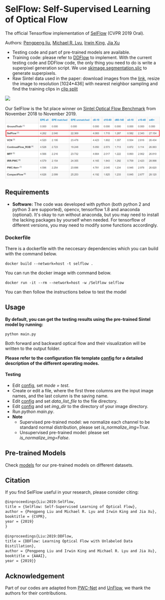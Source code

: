 # SelFlow: Self-Supervised Learning of Optical Flow
The official Tensorflow implementation of [SelFlow](https://arxiv.org/abs/1904.09117) (CVPR 2019 Oral). 

Authors: [Pengpeng liu](https://ppliuboy.github.io/), [Michael R. Lyu](http://www.cse.cuhk.edu.hk/lyu/), [Irwin King](https://www.cse.cuhk.edu.hk/irwin.king/), [Jia Xu](http://pages.cs.wisc.edu/~jiaxu/index.html)

- Testing code and part of pre-trained models are available.
- Training code: please refer to [DDFlow](https://github.com/ppliuboy/DDFlow) to implement. With the current testing code and DDFlow code, the only thing you need to do is write a superpixel generation script. We use [skimage.segmentation.slic](https://scikit-image.org/docs/dev/api/skimage.segmentation.html#skimage.segmentation.slic) to generate superpixels. 
- Raw Sintel data used in the paper: download images from the [link](https://media.xiph.org/sintel/sintel-2k-png/), resize the image to resolution [1024*436] with nearest neighbor sampling and find the training clips in [clip split](./img_list/sintel_raw_clip_split.txt) 

![](./images/dance.gif)

Our SelFlow is the 1st place winner on [Sintel Optical Flow Benchmark](http://sintel.is.tue.mpg.de/results) from November 2018 to November 2019.
![](./images/sintel_benchmark.png)

## Requirements
- **Software:** The code was developed with python (both python 2 and python 3 are supported), opencv, tensorflow 1.8 and anaconda (optional). It's okay to run without anaconda, but you may need to install the lacking packages by yourself when needed. For tensorflow of different versions, you may need to modify some functions accordingly.
### Dockerfile
There is a dockerfile with the neccesary dependencies which you can build with the command below.

```docker build --network=host -t selflow .```

You can run the docker image with command below.

```docker run -it --rm --network=host -w /SelFlow selflow```

You can then follow the instructions below to test the model

## Usage
**By default, you can get the testing results using the pre-trained Sintel model by running:**

    python main.py

Both forward and backward optical flow and their visualization will be written to the output folder. 

**Please refer to the configuration file template [config](config/config.ini) for a detailed description of the different operating modes.**


#### Testing
- Edit [config](config/config.ini), set *mode = test*.
- Create or edit a file, where the first three columns are the input image names, and the last column is the saving name. 
- Edit [config](config/config.ini) and set *data_list_file* to the file directory.
- Edit [config](config/config.ini) and set *img_dir* to the directory of your image directory.
- Run *python main.py*.
- **Note** 
    -  Supervised pre-trained model: we normalize each channel to be standard normal distribution, please set *is_normalize_img=True*.
    -  Unsupervised pre-trained model: please set *is_normalize_img=False*.

## Pre-trained Models
Check [models](./models) for our pre-trained models on different datasets.

## Citation
If you find SelFlow useful in your research, please consider citing:

    @inproceedings{Liu:2019:SelFlow, 
    title = {SelFlow: Self-Supervised Learning of Optical Flow}, 
    author = {Pengpeng Liu and Michael R. Lyu and Irwin King and Jia Xu}, 
    booktitle = {CVPR}, 
    year = {2019}
    }
    
    @inproceedings{Liu:2019:DDFlow, 
    title = {DDFlow: Learning Optical Flow with Unlabeled Data Distillation}, 
    author = {Pengpeng Liu and Irwin King and Michael R. Lyu and Jia Xu}, 
    booktitle = {AAAI}, 
    year = {2019}}


## Acknowledgement
Part of our codes are adapted from [PWC-Net](https://github.com/NVlabs/PWC-Net) and [UnFlow](https://github.com/simonmeister/UnFlow), we thank the authors for their contributions.
